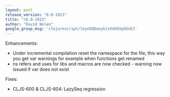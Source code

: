 ```yaml
---
layout: post
release_version: "0.0-1913"
title: "r0.0-1913"
author: "David Nolen"
google_group_msg: 'clojurescript/leynEQDaoyk/xVdm5XpG6nEJ'
---
```


Enhancements: 

* Under incremental compilation reset the namespace for the file, this way you get var warnings for example when functions get renamed
* ns refers and uses for libs and macros are now checked - warning now issued if var does not exist

Fixes:

* CLJS-600 & CLJS-604: LazySeq regression
